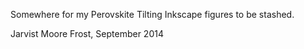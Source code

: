 Somewhere for my Perovskite Tilting Inkscape figures to be stashed.

Jarvist Moore Frost, September 2014
